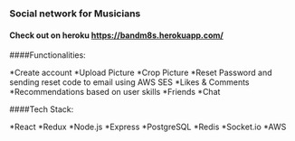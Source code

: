 ### Social network for Musicians

#### Check out on heroku https://bandm8s.herokuapp.com/

####Functionalities:

*Create account
*Upload Picture
*Crop Picture
*Reset Password and sending reset code to email using AWS SES
*Likes & Comments
*Recommendations based on user skills
*Friends
*Chat

####Tech Stack:

*React
*Redux
*Node.js
*Express
*PostgreSQL
*Redis
*Socket.io
*AWS

